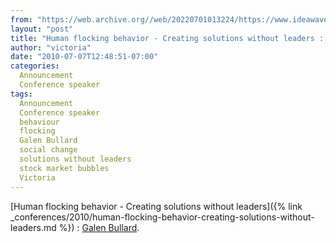 ```yaml
---
from: "https://web.archive.org//web/20220701013224/https://www.ideawave.ca/human-flocking-behavior-%e2%80%93-creating-solutions-without-leaders-galen-bullard/"
layout: "post"
title: "Human flocking behavior - Creating solutions without leaders : Galen Bullard"
author: "victoria"
date: "2010-07-07T12:48:51-07:00"
categories:
  Announcement
  Conference speaker
tags: 
  Announcement
  Conference speaker
  behaviour
  flocking
  Galen Bullard
  social change
  solutions without leaders
  stock market bubbles
  Victoria
---
```


[Human flocking behavior - Creating solutions without leaders]({% link _conferences/2010/human-flocking-behavior-creating-solutions-without-leaders.md %}) : [Galen Bullard](http://www.galenbullard.com/).
